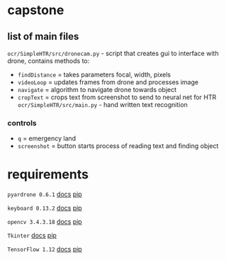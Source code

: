 # capstone
## list of main files
`ocr/SimpleHTR/src/dronecam.py` - script that creates gui to interface with drone, contains methods to:
  - `findDistance`  = takes parameters focal, width, pixels
  - `videoLoop`     = updates frames from drone and processes image
  - `navigate`      = algorithm to navigate drone towards object
  - `cropText`      = crops text from screenshot to send to neural net for HTR
`ocr/SimpleHTR/src/main.py` - hand written text recognition
### controls
  - `q`           = emergency land
  - `screenshot`  = button starts process of reading text and finding object

# requirements
`pyardrone 0.6.1` [docs](https://media.readthedocs.org/pdf/pyardrone/latest/pyardrone.pdf) [pip](https://pypi.org/project/pyardrone/)

`keyboard 0.13.2` [docs](https://github.com/boppreh/keyboard#api) [pip](https://pypi.org/project/keyboard/)

`opencv 3.4.3.18` [docs](https://docs.opencv.org/master/) [pip](https://pypi.org/project/opencv-python/)

`Tkinter` [docs](https://docs.python.org/3/library/tkinter.html) [pip](https://wiki.python.org/moin/TkInter)

`TensorFlow 1.12` [docs](https://www.tensorflow.org/api_docs) [pip](https://pypi.org/project/tensorflow/)
